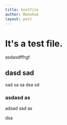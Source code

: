 ```yaml
---
title: testfile  
author: Monohue  
layout: post
---
```


# It's a test file.

asdasdffhgf

## dasd sad
sad sa
sa dsa
 sd 

### asdasd as
adsad 
sad
 as

dsa 
